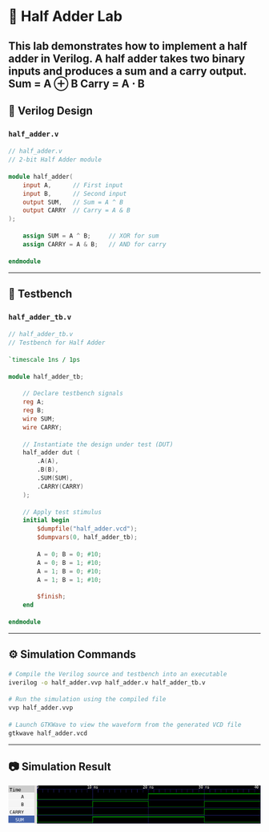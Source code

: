 # 🔘 Half Adder Lab

This lab demonstrates how to implement a half adder in Verilog. A half adder takes two binary inputs and produces a sum and a carry output.
Sum = A ⊕ B
Carry = A ⋅ B
---

## 📄 Verilog Design

### `half_adder.v`

```verilog
// half_adder.v
// 2-bit Half Adder module

module half_adder(
    input A,      // First input
    input B,      // Second input
    output SUM,   // Sum = A ^ B
    output CARRY  // Carry = A & B
);

    assign SUM = A ^ B;     // XOR for sum
    assign CARRY = A & B;   // AND for carry

endmodule
```

---

## 🧪 Testbench

### `half_adder_tb.v`

```verilog
// half_adder_tb.v
// Testbench for Half Adder

`timescale 1ns / 1ps

module half_adder_tb;

    // Declare testbench signals
    reg A;
    reg B;
    wire SUM;
    wire CARRY;

    // Instantiate the design under test (DUT)
    half_adder dut (
        .A(A),
        .B(B),
        .SUM(SUM),
        .CARRY(CARRY)
    );

    // Apply test stimulus
    initial begin
        $dumpfile("half_adder.vcd");
        $dumpvars(0, half_adder_tb);

        A = 0; B = 0; #10;
        A = 0; B = 1; #10;
        A = 1; B = 0; #10;
        A = 1; B = 1; #10;

        $finish;
    end

endmodule
```

---

## ⚙️ Simulation Commands

```bash
# Compile the Verilog source and testbench into an executable
iverilog -o half_adder.vvp half_adder.v half_adder_tb.v

# Run the simulation using the compiled file
vvp half_adder.vvp

# Launch GTKWave to view the waveform from the generated VCD file
gtkwave half_adder.vcd
```

---

## 📷 Simulation Result

![Half_adder waveform](half_adder_wave.png)

